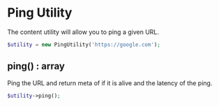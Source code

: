 # Ping Utility
The content utility will allow you to ping a given URL.

```php
$utility = new PingUtility('https://google.com');
```

## ping() : array
Ping the URL and return meta of if it is alive and the latency of the ping.

```php
$utility->ping();
```
